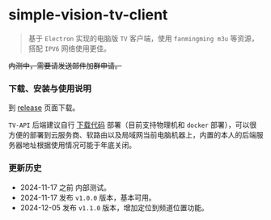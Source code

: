 # simple-vision-tv-client

>  基于 `Electron` 实现的电脑版 `TV` 客户端，使用 `fanmingming m3u` 等资源，搭配 `IPV6` 网络使用更佳。

<del>内测中，需要请发送邮件加群申请。</del>

### 下载、安装与使用说明

到 [release](https://github.com/ycrao/simple-vision-tv-client/releases) 页面下载。

`TV-API` 后端建议自行 [下载代码](https://github.com/simple-vision/svtv-api) 部署（目前支持物理机和 `docker` 部署），可以很方便的部署到云服务商、软路由以及局域网当前电脑机器上，内置的本人的后端服务器地址根据使用情况可能于年底关闭。

### 更新历史

- 2024-11-17 之前 内部测试。
- 2024-11-17 发布 `v1.0.0` 版本，基本可用。
- 2024-12-05 发布 `v1.1.0` 版本，增加定位到频道位置功能。
